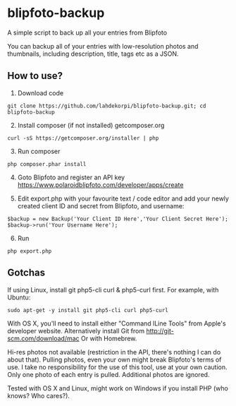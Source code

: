 # blipfoto-backup
A simple script to back up all your entries from Blipfoto

You can backup all of your entries with low-resolution photos and thumbnails, including description, title, tags etc as a JSON.

## How to use?

1) Download code

`git clone https://github.com/lahdekorpi/blipfoto-backup.git; cd blipfoto-backup`

2) Install composer (if not installed) getcomposer.org

`curl -sS https://getcomposer.org/installer | php`

3) Run composer

`php composer.phar install`

4) Goto Blipfoto and register an API key
https://www.polaroidblipfoto.com/developer/apps/create

5) Edit export.php with your favourite text / code editor and add your newly created client ID and secret from Blipfoto, and username:

```
$backup = new Backup('Your Client ID Here','Your Client Secret Here');
$backup->run('Your Username Here');
```

6) Run

`php export.php`


## Gotchas

If using Linux, install git php5-cli curl & php5-curl first.
For example, with Ubuntu:

`sudo apt-get -y install git php5-cli curl php5-curl`

With OS X, you'll need to install either "Command lLine Tools" from Apple's developer website.
Alternatively install Git from http://git-scm.com/download/mac
Or with Homebrew.

Hi-res photos not available (restriction in the API, there's nothing I can do about that).
Pulling photos, even your own might break Blipfoto's terms of use. I take no responsibility for the use of this tool, use at your own caution.
Only one photo of each entry is pulled. Additional photos are ignored.

Tested with OS X and Linux, might work on Windows if you install PHP (who knows? Who cares?).
